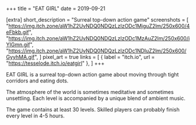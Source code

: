 +++
title = "EAT GIRL"
date = 2019-09-21

[extra]
short_description = "Surreal top-down action game"
screenshots = [
	"https://img.itch.zone/aW1hZ2UvNDQ0NDQzLzIzODc1MjguZ2lm/250x600/4eFbkb.gif",
	"https://img.itch.zone/aW1hZ2UvNDQ0NDQzLzIzODc1MzAuZ2lm/250x600/iYIGmn.gif",
	"https://img.itch.zone/aW1hZ2UvNDQ0NDQzLzIzODc1NDIuZ2lm/250x600/GyyhMA.gif",
]
pixel_art = true
links = [
	{ label = "itch.io", url = "https://tesselode.itch.io/eatgirl" },
]
+++

EAT GIRL is a surreal top-down action game about moving through tight corridors and eating dots.

The atmosphere of the world is sometimes meditative and sometimes unsettling. Each level is accompanied by a unique blend of ambient music.

The game contains at least 30 levels. Skilled players can probably finish every level in 4-5 hours.
